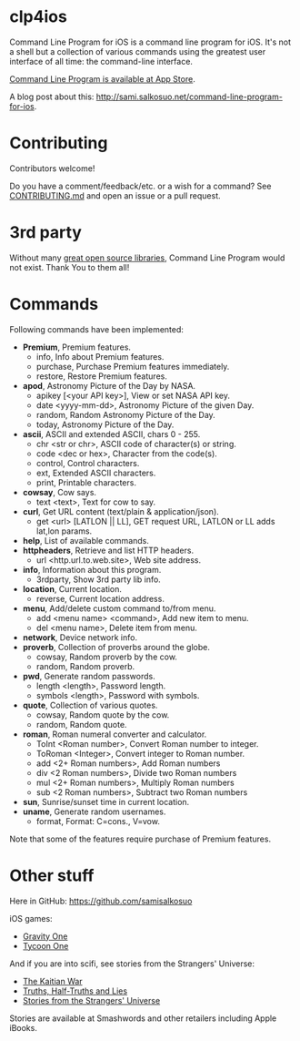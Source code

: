 # clp4ios
Command Line Program for iOS is a command line program for iOS. It's not a shell but a collection of various commands using the greatest user interface of all time: the command-line interface.
 
[Command Line Program is available at App Store](https://itunes.apple.com/app/command-line-program/id1144342705?ls=1&mt=8).

A blog post about this: http://sami.salkosuo.net/command-line-program-for-ios.

# Contributing

Contributors welcome!

Do you have a comment/feedback/etc. or a wish for a command? See [CONTRIBUTING.md](./CONTRIBUTING.md) and open an issue or a pull request.

# 3rd party

Without many [great open source libraries](./3RD_PARTY.md), Command Line Program would not exist.
Thank You to them all!

# Commands

Following commands have been implemented:

- **Premium**, Premium features.
  - info, Info about Premium features.
  - purchase, Purchase Premium features immediately.
  - restore, Restore Premium features.
- **apod**, Astronomy Picture of the Day by NASA.
  - apikey [&lt;your API key>], View or set NASA API key.
  - date &lt;yyyy-mm-dd>, Astronomy Picture of the given Day.
  - random, Random Astronomy Picture of the Day.
  - today, Astronomy Picture of the Day.
- **ascii**, ASCII and extended ASCII, chars 0 - 255.
  - chr &lt;str or chr>, ASCII code of character(s) or string.
  - code &lt;dec or hex>, Character from the code(s).
  - control, Control characters.
  - ext, Extended ASCII characters.
  - print, Printable characters.
- **cowsay**, Cow says.
  - text &lt;text>, Text for cow to say.
- **curl**, Get URL content (text/plain & application/json).
  - get &lt;url> [LATLON || LL], GET request URL, LATLON or LL adds lat,lon params.
- **help**, List of available commands.
- **httpheaders**, Retrieve and list HTTP headers.
  - url &lt;http.url.to.web.site>, Web site address.
- **info**, Information about this program.
  - 3rdparty, Show 3rd party lib info.
- **location**, Current location.
  - reverse, Current location address.
- **menu**, Add/delete custom command to/from menu.
  - add &lt;menu name> &lt;command>, Add new item to menu.
  - del &lt;menu name>, Delete item from menu.
- **network**, Device network info.
- **proverb**, Collection of proverbs around the globe.
  - cowsay, Random proverb by the cow.
  - random, Random proverb.
- **pwd**, Generate random passwords.
  - length &lt;length>, Password length.
  - symbols &lt;length>, Password with symbols.
- **quote**, Collection of various quotes.
  - cowsay, Random quote by the cow.
  - random, Random quote.
- **roman**, Roman numeral converter and calculator.
  - ToInt &lt;Roman number>, Convert Roman number to integer.
  - ToRoman &lt;Integer>, Convert integer to Roman number.
  - add &lt;2+ Roman numbers>, Add Roman numbers
  - div &lt;2 Roman numbers>, Divide two Roman numbers
  - mul &lt;2+ Roman numbers>, Multiply Roman numbers
  - sub &lt;2 Roman numbers>, Subtract two Roman numbers
- **sun**, Sunrise/sunset time in current location.
- **uname**, Generate random usernames.
  - format, Format: C=cons., V=vow.

Note that some of the features require purchase of Premium features.

# Other stuff

Here in GitHub: https://github.com/samisalkosuo

iOS games:
- [Gravity One](https://itunes.apple.com/app/gravity-one/id820432275?ls=1&mt=8)
- [Tycoon One](https://itunes.apple.com/app/tycoon-one/id982539073?ls=1&mt=8)

And if you are into scifi, see stories from the Strangers' Universe:
- [The Kaitian War](https://www.smashwords.com/books/view/409235?ref=samsal)
- [Truths, Half-Truths and Lies](https://www.smashwords.com/books/view/110000?ref=samsal)
- [Stories from the Strangers' Universe](https://www.smashwords.com/books/view/32121?ref=samsal)

Stories are available at Smashwords and other retailers including Apple iBooks.

